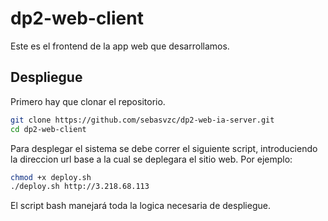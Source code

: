 # dp2-web-client

Este es el frontend de la app web que desarrollamos.

## Despliegue

Primero hay que clonar el repositorio.

```sh
git clone https://github.com/sebasvzc/dp2-web-ia-server.git
cd dp2-web-client
```

Para desplegar el sistema se debe correr el siguiente script, introduciendo la direccion url base a la cual se deplegara el sitio web. Por ejemplo:

```sh
chmod +x deploy.sh
./deploy.sh http://3.218.68.113
```

El script bash manejará toda la logica necesaria de despliegue.